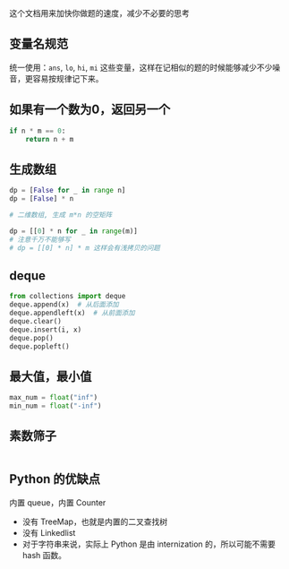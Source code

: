 这个文档用来加快你做题的速度，减少不必要的思考

## 变量名规范

统一使用：`ans`, `lo`, `hi`, `mi` 这些变量，这样在记相似的题的时候能够减少不少噪音，更容易按规律记下来。

## 如果有一个数为0，返回另一个

```py
if n * m == 0:
    return n + m
```

## 生成数组

```py
dp = [False for _ in range n]
dp = [False] * n

# 二维数组, 生成 m*n 的空矩阵

dp = [[0] * n for _ in range(m)]
# 注意千万不能够写
# dp = [[0] * n] * m 这样会有浅拷贝的问题
```

## deque

```py
from collections import deque
deque.append(x)  # 从后面添加
deque.appendleft(x)  # 从前面添加
deque.clear()
deque.insert(i, x)
deque.pop()
deque.popleft()
```

## 最大值，最小值

```py
max_num = float("inf")
min_num = float("-inf")
```

## 素数筛子

```py
```

## Python 的优缺点

内置 queue，内置 Counter

- 没有 TreeMap，也就是内置的二叉查找树
- 没有 Linkedlist
- 对于字符串来说，实际上 Python 是由 internization 的，所以可能不需要 hash 函数。                   
